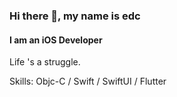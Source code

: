 ### Hi there 👋, my name is edc
#### I am an iOS Developer

Life 's a struggle. 

Skills: Objc-C / Swift / SwiftUI / Flutter
